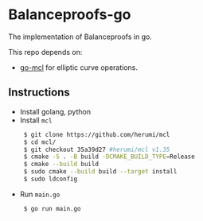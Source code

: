 # Balanceproofs-go

The implementation of Balanceproofs in go.

This repo depends on:
- [go-mcl](https://github.com/alinush/go-mcl/) for elliptic curve operations.

[Balanceproofs]: https://eprint.iacr.org/2022/864

## Instructions

- Install golang, python
- Install ```mcl```
   ```bash
    $ git clone https://github.com/herumi/mcl
    $ cd mcl/
    $ git checkout 35a39d27 #herumi/mcl v1.35
    $ cmake -S . -B build -DCMAKE_BUILD_TYPE=Release
    $ cmake --build build
    $ sudo cmake --build build --target install
    $ sudo ldconfig
   ```
- Run ```main.go```
   ```bash
    $ go run main.go
   ```
